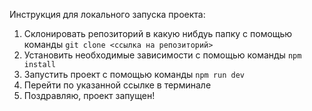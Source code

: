 Инструкция для локального запуска проекта:

1. Склонировать репозиторий в какую нибдуь папку с помощью команды `git clone <ссылка на репозиторий>`
2. Установить необходимые зависимости с помощью команды `npm install`
3. Запустить проект с помощью команды `npm run dev`
4. Перейти по указанной ссылке в терминале  
5. Поздравляю, проект запущен!